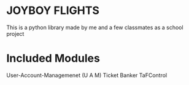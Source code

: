 # JOYBOY FLIGHTS

This is a python library made by me and a few classmates as a school project

# Included Modules 
User-Account-Managemenet (U A M)
Ticket
Banker
TaFControl
